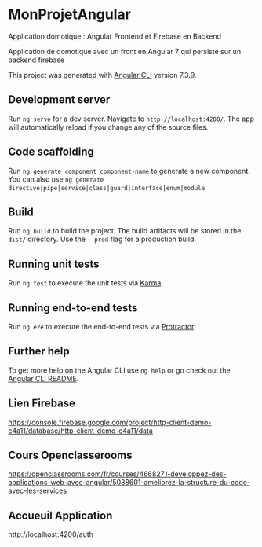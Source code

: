 # MonProjetAngular

Application domotique : Angular Frontend et Firebase en Backend


Application de domotique avec un front en Angular 7 qui persiste sur un backend firebase

This project was generated with [Angular CLI](https://github.com/angular/angular-cli) version 7.3.9.

## Development server

Run `ng serve` for a dev server. Navigate to `http://localhost:4200/`. The app will automatically reload if you change any of the source files.

## Code scaffolding

Run `ng generate component component-name` to generate a new component. You can also use `ng generate directive|pipe|service|class|guard|interface|enum|module`.

## Build

Run `ng build` to build the project. The build artifacts will be stored in the `dist/` directory. Use the `--prod` flag for a production build.

## Running unit tests

Run `ng test` to execute the unit tests via [Karma](https://karma-runner.github.io).

## Running end-to-end tests

Run `ng e2e` to execute the end-to-end tests via [Protractor](http://www.protractortest.org/).

## Further help

To get more help on the Angular CLI use `ng help` or go check out the [Angular CLI README](https://github.com/angular/angular-cli/blob/master/README.md).

## Lien Firebase

https://console.firebase.google.com/project/http-client-demo-c4a11/database/http-client-demo-c4a11/data

## Cours Openclasserooms

https://openclassrooms.com/fr/courses/4668271-developpez-des-applications-web-avec-angular/5088601-ameliorez-la-structure-du-code-avec-les-services

## Accueuil Application 

http://localhost:4200/auth
